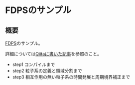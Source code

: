 # FDPSのサンプル

## 概要

[FDPS](https://github.com/FDPS/FDPS)のサンプル。

詳細については[Qiitaに書いた記事](http://qiita.com/kaityo256/items/c4955adaad718fd399bc)を参照のこと。

* step1 コンパイルまで
* step2 粒子系の定義と領域分割まで
* step3 相互作用の無い粒子系の時間発展と周期境界補正まで